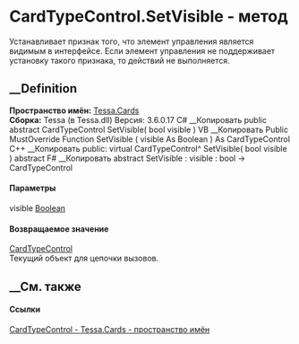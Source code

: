 # CardTypeControl.SetVisible - метод
Устанавливает признак того, что элемент управления является видимым в
интерфейсе. Если элемент управления не поддерживает установку такого признака,
то действий не выполняется.
## __Definition
 **Пространство имён:** [Tessa.Cards](N_Tessa_Cards.htm)  
 **Сборка:** Tessa (в Tessa.dll) Версия: 3.6.0.17
C# __Копировать
     public abstract CardTypeControl SetVisible(
    	bool visible
    )
VB __Копировать
     Public MustOverride Function SetVisible ( 
    	visible As Boolean
    ) As CardTypeControl
C++ __Копировать
     public:
    virtual CardTypeControl^ SetVisible(
    	bool visible
    ) abstract
F# __Копировать
     abstract SetVisible : 
            visible : bool -> CardTypeControl 
#### Параметры
visible [Boolean](https://learn.microsoft.com/dotnet/api/system.boolean)
#### Возвращаемое значение
[CardTypeControl](T_Tessa_Cards_CardTypeControl.htm)  
Текущий объект для цепочки вызовов.
##  __См. также
#### Ссылки
[CardTypeControl - ](T_Tessa_Cards_CardTypeControl.htm)
[Tessa.Cards - пространство имён](N_Tessa_Cards.htm)
